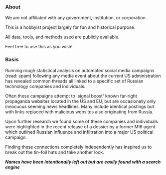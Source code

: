 ### About

We are not affiliated with any government, institution, or corporation. 

This is a hobbyist project largely for fun and historical purpose.

All data, tools, and methods used are publicly available.

Feel free to use this as you wish!

### Basis

Running rough statistical analysis on automated social media campaigns (read: spam) following any
media event about the current US administration has revealed common threads 
all linked to a specific set of Russian technology companies and individuals. 

Often these campaigns attempt to 'signal boost' known far-right propaganda 
websites located in the US and EU, but are occasionally only innocuous seeming news headlines. Many
include identical postings but with links replaced with malicious websites also originating
from Russia.

Upon further research we found some of these companies and individuals were 
highlighted in the recent release of a dossier by a former MI6 agent which outlined
Russian influence and infiltration into a major US political campaign.

Finding these connections completely independently has inspired us to break out
the tin-foil hats and take another look.


**_Names have been intentionally left out but are easily found with a search engine_**
